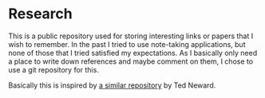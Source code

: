 # Research

This is a public repository used for storing interesting links or papers that I wish to remember. In the past I tried to use note-taking applications, but none of those that I tried satisfied my expectations. As I basically only need a place to write down references and maybe comment on them, I chose to use a git repository for this.

Basically this is inspired by [a similar repository](https://github.com/tedneward/Research) by Ted Neward.